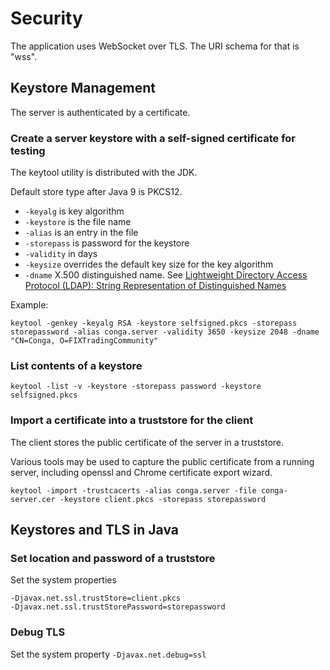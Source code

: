 # Security

The application uses WebSocket over TLS. The URI schema for that is "wss".

## Keystore Management

The server is authenticated by a certificate.

### Create a server keystore with a self-signed certificate for testing

The keytool utility is distributed with the JDK.

Default store type after Java 9 is PKCS12.

* `-keyalg` is key algorithm
* `-keystore` is the file name
* `-alias` is an entry in the file
* `-storepass` is password for the keystore
* `-validity` in days
* `-keysize` overrides the default key size for the key algorithm
* `-dname` X.500 distinguished name. See [Lightweight Directory Access Protocol (LDAP): String Representation of Distinguished Names](https://tools.ietf.org/html/rfc4514)

Example:

```
keytool -genkey -keyalg RSA -keystore selfsigned.pkcs -storepass storepassword -alias conga.server -validity 3650 -keysize 2048 -dname "CN=Conga, O=FIXTradingCommunity" 
```

### List contents of a keystore

```
keytool -list -v -keystore -storepass password -keystore selfsigned.pkcs
```

### Import a certificate into a truststore for the client

The client stores the public certificate of the server in a truststore.

Various tools may be used to capture the public certificate from a running server, 
including openssl and Chrome certificate export wizard.

```
keytool -import -trustcacerts -alias conga.server -file conga-server.cer -keystore client.pkcs -storepass storepassword
```

## Keystores and TLS in Java

### Set location and password of a truststore

Set the system properties

```
-Djavax.net.ssl.trustStore=client.pkcs
-Djavax.net.ssl.trustStorePassword=storepassword
```

### Debug TLS

Set the system property `-Djavax.net.debug=ssl`
